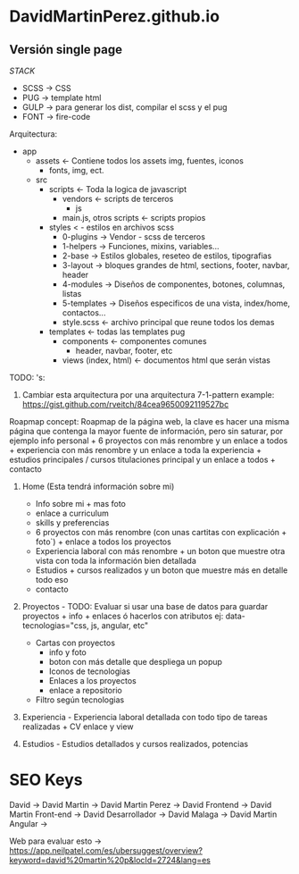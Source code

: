 # DavidMartinPerez.github.io


## Versión single page
*STACK*
* SCSS -> CSS
* PUG -> template html
* GULP -> para generar los dist, compilar el scss y el pug
* FONT -> fire-code


Arquitectura:

- app
    - assets <- Contiene todos los assets img, fuentes, iconos
        - fonts, img, ect.
    - src
        - scripts <- Toda la logica de javascript
            - vendors <- scripts de terceros
                - js
            - main.js, otros scripts <- scripts propios
        - styles < - estilos en archivos scss
            - 0-plugins -> Vendor - scss de terceros
            - 1-helpers -> Funciones, mixins, variables...
            - 2-base -> Estilos globales, reseteo de estilos, tipografias
            - 3-layout -> bloques grandes de html, sections, footer, navbar, header
            - 4-modules -> Diseños de componentes, botones, columnas, listas
            - 5-templates -> Diseños especificos de una vista, index/home, contactos...
            - style.scss <- archivo principal que reune todos los demas
        - templates <- todas las templates pug
            - components <- componentes comunes
                - header, navbar, footer, etc
            - views (index, html) <- documentos html que serán vistas

TODO: 's:
1. Cambiar esta arquitectura por una arquitectura 7-1-pattern example: https://gist.github.com/rveitch/84cea9650092119527bc


Roapmap concept:
Roapmap de la página web, la clave es hacer una misma página que contenga la mayor fuente de información, pero sin saturar, por ejemplo info personal + 6 proyectos con más renombre y un enlace a todos + experiencia con más renombre y un enlace a toda la experiencia + estudios principales / cursos titulaciones principal y un enlace a todos + contacto

1. Home (Esta tendrá información sobre mi)
    - Info sobre mi + mas foto
    - enlace a curriculum
    - skills y preferencias
    - 6 proyectos con más renombre (con unas cartitas con explicación + foto`) + enlace a todos los proyectos
    - Experiencia laboral con más renombre + un boton que muestre otra vista con toda la información bien detallada
    - Estudios + cursos realizados y un boton que muestre más en detalle todo eso
    - contacto

2. Proyectos - TODO: Evaluar si usar una base de datos para guardar proyectos + info + enlaces ó hacerlos con atributos ej: data-tecnologias="css, js, angular, etc"
    - Cartas con proyectos
        - info y foto
        - boton con más detalle que despliega un popup
        - Iconos de tecnologias
        - Enlaces a los proyectos
        - enlace a repositorio
    - Filtro según tecnologias

3. Experiencia - Experiencia laboral detallada con todo tipo de tareas realizadas + CV enlace y view

4. Estudios - Estudios detallados y cursos realizados, potencias


# SEO Keys
David ->
David Martin ->
David Martin Perez ->
David Frontend ->
David Martin Front-end ->
David Desarrollador ->
David Malaga ->
David Martin Angular ->

Web para evaluar esto -> https://app.neilpatel.com/es/ubersuggest/overview?keyword=david%20martin%20p&locId=2724&lang=es